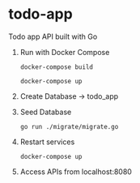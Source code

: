 # todo-app
Todo app API built with Go

1. Run with Docker Compose
   
   `docker-compose build`
   
   `docker-compose up`

3. Create Database -> todo_app

4. Seed Database
   
    `go run ./migrate/migrate.go`

6. Restart services
   
   `docker-compose up`

8. Access APIs from localhost:8080

